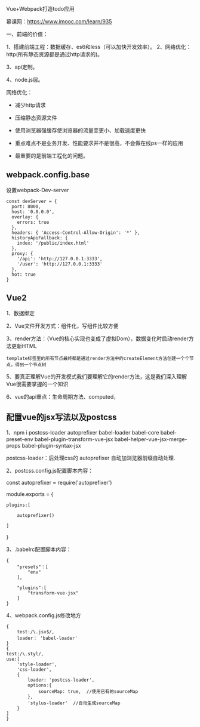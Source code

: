 Vue+Webpack打造todo应用

慕课网：<https://www.imooc.com/learn/935>


一、前端的价值：

1、搭建前端工程：数据缓存、es6和less（可以加快开发效率）。
2、网络优化：http(所有静态资源都是通过http请求的)。

3、api定制。

4、node.js层。

网络优化：

- 减少http请求

- 压缩静态资源文件

- 使用浏览器强缓存使浏览器的流量变更小、加载速度更快

- 重点难点不是业务开发、性能要求并不是很高，不会做在线ps一样的应用

- 最重要的是前端工程化的问题。


## webpack.config.base


设置webpack-Dev-server


```
const devServer = {
  port: 8000,
  host: '0.0.0.0',
  overlay: {
    errors: true
  },
  headers: { 'Access-Control-Allow-Origin': '*' },
  historyApiFallback: {
    index: '/public/index.html'
  },
  proxy: {
    '/api': 'http://127.0.0.1:3333',
    '/user': 'http://127.0.0.1:3333'
  },
  hot: true
}
```

## Vue2
1、数据绑定

2、Vue文件开发方式：组件化，写组件比较方便

3、render方法：（Vue的核心实现也变成了虚拟Dom），数据变化时启动render方法更新HTML

    template标签里的所有节点最终都是通过render方法中的createElement方法创建一个个节点，得到一个节点树

5、要真正理解Vue的开发模式我们要理解它的render方法，这是我们深入理解Vue很需要掌握的一个知识

6、vue的api重点：生命周期方法、computed，



## 配置vue的jsx写法以及postcss


1、npm i postcss-loader autoprefixer babel-loader babel-core babel-preset-env babel-plugin-transform-vue-jsx babel-helper-vue-jsx-merge-props babel-plugin-syntax-jsx

postcss-loader：后处理css的 
autoprefixer 自动加浏览器前缀自动处理.

2、postcss.config.js配置脚本内容：

const autoprefixer = require('autoprefixer')

module.exports = {

    plugins:[

        autoprefixer()

    ]

}

3、.babelrc配置脚本内容：

```
{
    "presets"：[
        "env"
    ],

    "plugins":[
        "transform-vue-jsx"
    ]
}
```

4、webpack.config.js修改地方

```
{
    test:/\.jsx$/,
    loader： 'babel-loader'
}
{
test:/\.styl/,
use:[
    'style-loader',
    'css-loader',
    {
        loader: 'postcss-loader',
        options:{
            sourceMap: true,  //使用已有的sourceMap
        },
        'stylus-loader'  //自动生成sourceMap
    }
]
}
```